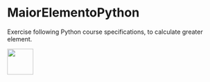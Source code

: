# MaiorElementoPython
Exercise following Python course specifications, to calculate greater element.

<a>
    <img src="https://cdn.jsdelivr.net/gh/devicons/devicon/icons/python/python-original-wordmark.svg" width="60" height="60"/>
<a/>